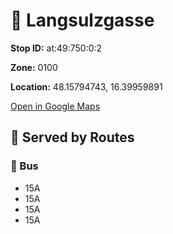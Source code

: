 # 🚉 Langsulzgasse


**Stop ID:** at:49:750:0:2

**Zone:** 0100

**Location:** 48.15794743, 16.39959891

[Open in Google Maps](https://www.google.com/maps?q=48.15794743,16.39959891)

## 🚆 Served by Routes

### 🚌 Bus
- 15A
- 15A
- 15A
- 15A